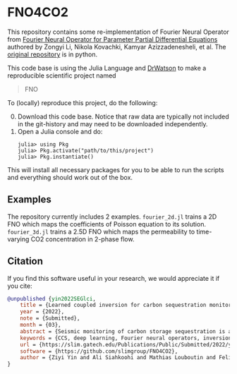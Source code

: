 # FNO4CO2

This repository contains some re-implementation of Fourier Neural Operator from [Fourier Neural Operator for Parameter Partial Differential Equations](https://arxiv.org/abs/2010.08895) authored by Zongyi Li, Nikola Kovachki, Kamyar Azizzadenesheli, et al. The [original repository](https://github.com/zongyi-li/fourier_neural_operator) is in python.

This code base is using the Julia Language and [DrWatson](https://juliadynamics.github.io/DrWatson.jl/stable/)
to make a reproducible scientific project named
> FNO

To (locally) reproduce this project, do the following:

0. Download this code base. Notice that raw data are typically not included in the
   git-history and may need to be downloaded independently.
1. Open a Julia console and do:
   ```
   julia> using Pkg
   julia> Pkg.activate("path/to/this/project")
   julia> Pkg.instantiate()
   ```

This will install all necessary packages for you to be able to run the scripts and
everything should work out of the box.

## Examples

The repository currently includes 2 examples. `fourier_2d.jl` trains a 2D FNO which maps the coefficients of Poisson equation to its solution. `fourier_3d.jl` trains a 2.5D FNO which maps the permeability to time-varying CO2 concentration in 2-phase flow.

## Citation

If you find this software useful in your research, we would appreciate it if you cite:

```bibtex
@unpublished {yin2022SEGlci,
	title = {Learned coupled inversion for carbon sequestration monitoring and forecasting with Fourier neural operators},
	year = {2022},
	note = {Submitted},
	month = {03},
	abstract = {Seismic monitoring of carbon storage sequestration is a challenging problem involving both fluid-flow physics and wave physics. Additionally, monitoring usually requires the solvers for these physics to be coupled and differentiable to effectively invert for the subsurface properties of interest. To drastically reduce the computational cost, we introduce a learned coupled inversion framework based on the wave modeling operator, rock property conversion and a proxy fluid-flow simulator. We show that we can accurately use a Fourier neural operator as a proxy for the fluid-flow simulator for a fraction of the computational cost. We demonstrate the efficacy of our proposed method by means of a synthetic experiment. Finally, our framework is extended to carbon sequestration forecasting, where we effectively use the surrogate Fourier neural operator to forecast the CO2 plume in the future at near-zero additional cost.},
	keywords = {CCS, deep learning, Fourier neural operators, inversion, machine learning, multiphysics, time-lapse},
	url = {https://slim.gatech.edu/Publications/Public/Submitted/2022/yin2022SEGlci/paper.html},
	software = {https://github.com/slimgroup/FNO4CO2},
	author = {Ziyi Yin and Ali Siahkoohi and Mathias Louboutin and Felix J. Herrmann}
}
```